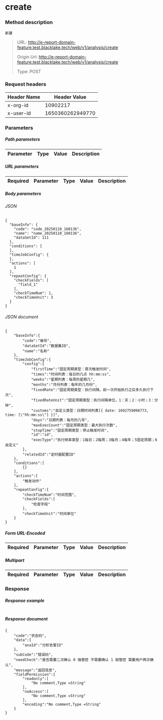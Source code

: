 # create

### Method description

```
新建
```

> URL: http://e-report-domain-feature.test.blacklake.tech/web/v1/analysis/create
>
> Origin Url: http://e-report-domain-feature.test.blacklake.tech/web/v1/analysis/create
>
> Type: POST


### Request headers

|Header Name| Header Value|
|---------|------|
|x-org-id|10902217|
|x-user-id|1650360262949770|

### Parameters

##### Path parameters

| Parameter | Type | Value | Description |
|---------|------|------|------------|


##### URL parameters

|Required| Parameter | Type | Value | Description |
|---------|---------|------|------|------------|


##### Body parameters

###### JSON

```
{
  "baseInfo": {
    "code": "code_20250110_160136",
    "name": "name_20250110_160136",
    "dataSetId": 111
  },
  "conditions": [
  ],
  "timeJobConfig": {
  },
  "actions": [
    1
  ],
  "repeatConfig": {
    "checkFields": [
      "field_1"
    ],
    "checkTimeNum": 1,
    "checkTimeUnit": 3
  }
}
```

###### JSON document

```
{
	"baseInfo":{
		"code":"编号",
		"dataSetId":"数据集ID",
		"name":"名称"
	},
	"timeJobConfig":{
		"config":{
			"firstTime":"固定周期类型：首次触发时间",
			"times":"时间列表：每日的几点 hh:mm:ss",
			"weeks":"星期列表：每周的星期几",
			"months":"月份列表：每年的几月份",
			"fixedRate":"固定周期类型：执行间隔，前一次开始执行之后多久执行下次",
			"fixedRateUnit":"固定周期类型：执行间隔单位，1：天；2：小时；3：分钟",
			"customs":"自定义类型：日期时间列表[{ date: 1692759096773, time: [\"hh:mm:ss\"] }]",
			"days":"日期列表：每月的几号",
			"maxExecCount":"固定周期类型：最大执行次数",
			"stopTime":"固定周期类型：停止触发时间",
			"id":"id",
			"execType":"执行频率类型：1每日；2每周；3每月；4每年；5固定周期；6自定义"
		},
		"relatedId":"定时器配置ID"
	},
	"conditions":[
		{}
	],
	"actions":[
		"触发动作"
	],
	"repeatConfig":{
		"checkTimeNum":"时间范围",
		"checkFields":[
			"检查字段"
		],
		"checkTimeUnit":"时间单位"
	}
}
```


##### Form URL-Encoded
|Required| Parameter | Type | Value | Description |
|---------|---------|------|------|------------|


##### Multipart
|Required | Parameter | Type | Value | Description |
|---------|---------|------|------|------------|


### Response

##### Response example

```

```

##### Response document
```
{
	"code":"状态码",
	"data":{
		"anaId":"分析告警ID"
	},
	"subCode":"错误码",
	"needCheck":"是否需要二次确认 0 强管控 不需要确认 1 弱管控 需要用户两次确认",
	"message":"返回信息",
	"fieldPermission":{
		"readonly":[
			"No comment,Type =String"
		],
		"noAccess":[
			"No comment,Type =String"
		],
		"encoding":"No comment,Type =String"
	}
}
```


